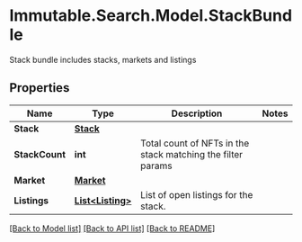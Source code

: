 # Immutable.Search.Model.StackBundle
Stack bundle includes stacks, markets and listings

## Properties

Name | Type | Description | Notes
------------ | ------------- | ------------- | -------------
**Stack** | [**Stack**](Stack.md) |  | 
**StackCount** | **int** | Total count of NFTs in the stack matching the filter params | 
**Market** | [**Market**](Market.md) |  | 
**Listings** | [**List&lt;Listing&gt;**](Listing.md) | List of open listings for the stack. | 

[[Back to Model list]](../README.md#documentation-for-models) [[Back to API list]](../README.md#documentation-for-api-endpoints) [[Back to README]](../README.md)

